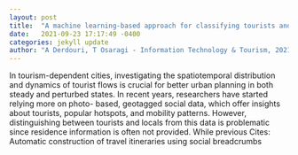 ```yaml
---
layout: post
title:  "A machine learning-based approach for classifying tourists and locals using geotagged photos: the case of Tokyo"
date:   2021-09-23 17:17:49 -0400
categories: jekyll update
author: "A Derdouri, T Osaragi - Information Technology & Tourism, 2021"
---
```

In tourism-dependent cities, investigating the spatiotemporal distribution and dynamics of tourist flows is crucial for better urban planning in both steady and perturbed states. In recent years, researchers have started relying more on photo- based, geotagged social data, which offer insights about tourists, popular hotspots, and mobility patterns. However, distinguishing between tourists and locals from this data is problematic since residence information is often not provided. While previous Cites: Automatic construction of travel itineraries using social breadcrumbs